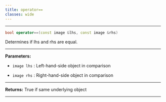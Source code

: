 ```yaml
---
title: operator==
classes: wide
---
```



---

```cpp
bool operator==(const image &lhs, const image &rhs)
```


Determines if lhs and rhs are equal. 


---
**Parameters:**

 - `image lhs`
: Left-hand-side object in comparison 

 - `image rhs`
: Right-hand-side object in comparison 


---
**Returns:** True if same underlying object 

---
